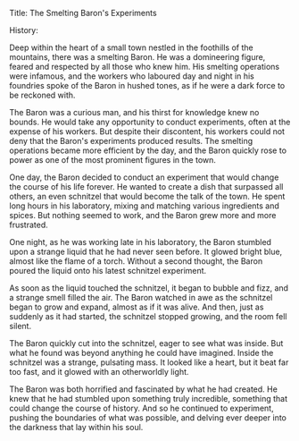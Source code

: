 Title: The Smelting Baron's Experiments 

History: 

Deep within the heart of a small town nestled in the foothills of the mountains, there was a smelting Baron. He was a domineering figure, feared and respected by all those who knew him. His smelting operations were infamous, and the workers who laboured day and night in his foundries spoke of the Baron in hushed tones, as if he were a dark force to be reckoned with.

The Baron was a curious man, and his thirst for knowledge knew no bounds. He would take any opportunity to conduct experiments, often at the expense of his workers. But despite their discontent, his workers could not deny that the Baron's experiments produced results. The smelting operations became more efficient by the day, and the Baron quickly rose to power as one of the most prominent figures in the town.

One day, the Baron decided to conduct an experiment that would change the course of his life forever. He wanted to create a dish that surpassed all others, an even schnitzel that would become the talk of the town. He spent long hours in his laboratory, mixing and matching various ingredients and spices. But nothing seemed to work, and the Baron grew more and more frustrated.

One night, as he was working late in his laboratory, the Baron stumbled upon a strange liquid that he had never seen before. It glowed bright blue, almost like the flame of a torch. Without a second thought, the Baron poured the liquid onto his latest schnitzel experiment.

As soon as the liquid touched the schnitzel, it began to bubble and fizz, and a strange smell filled the air. The Baron watched in awe as the schnitzel began to grow and expand, almost as if it was alive. And then, just as suddenly as it had started, the schnitzel stopped growing, and the room fell silent.

The Baron quickly cut into the schnitzel, eager to see what was inside. But what he found was beyond anything he could have imagined. Inside the schnitzel was a strange, pulsating mass. It looked like a heart, but it beat far too fast, and it glowed with an otherworldly light.

The Baron was both horrified and fascinated by what he had created. He knew that he had stumbled upon something truly incredible, something that could change the course of history. And so he continued to experiment, pushing the boundaries of what was possible, and delving ever deeper into the darkness that lay within his soul.